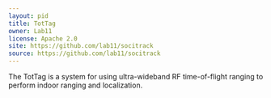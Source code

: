 ```yaml
---
layout: pid
title: TotTag
owner: Lab11
license: Apache 2.0
site: https://github.com/lab11/socitrack
source: https://github.com/lab11/socitrack
---
```

The TotTag is a system for using ultra-wideband RF time-of-flight ranging to 
perform indoor ranging and localization.
